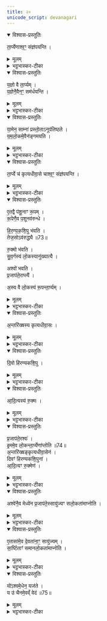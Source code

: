 ```yaml
---
title: २०
unicode_script: devanagari
---
```

<details open><summary>विश्वास-प्रस्तुतिः</summary>

ता॒र्प्येणाश्व॒ꣳ॒ संज्ञ॑पयन्ति ।   
</details>

<details><summary>मूलम्</summary>

ता॒र्प्येणाश्व॒ꣳ॒ संज्ञ॑पयन्ति ।   
</details>

<details><summary>भट्टभास्कर-टीका</summary>

1तार्प्येणेत्यादि ॥ तार्प्यं घृताक्तं कम्बळं तेन संज्ञपयन्ति मारयन्ति । 'ज्ञप मारणादौ' ।   
</details>

<details open><summary>विश्वास-प्रस्तुतिः</summary>

य॒ज्ञो वै ता॒र्प्यम् ।   
य॒ज्ञेनै॒वैन॒ꣳ॒ सम॑र्धयन्ति ।   
</details>

<details><summary>मूलम्</summary>

य॒ज्ञो वै ता॒र्प्यम् ।   
य॒ज्ञेनै॒वैन॒ꣳ॒ सम॑र्धयन्ति ।   
</details>

<details><summary>भट्टभास्कर-टीका</summary>

यज्ञो वा इति । प्रधानसाधनत्वात् ।   
</details>

<details open><summary>विश्वास-प्रस्तुतिः</summary>

या॒मेन॒ साम्ना॑ प्रस्तो॒ताऽनूप॑तिष्ठते ।   
य॒म॒लो॒कमे॒वैन॑ङ्गमयति ।   
</details>

<details><summary>मूलम्</summary>

या॒मेन॒ साम्ना॑ प्रस्तो॒ताऽनूप॑तिष्ठते ।   
य॒म॒लो॒कमे॒वैन॑ङ्गमयति ।   
</details>

<details><summary>भट्टभास्कर-टीका</summary>

यामेन यमसंबन्धिना पितृमेधप्रयोज्येन अनूपतिष्ठते । संज्ञप्यमानमश्वं पार्श्वत उपतिष्ठते ॥
</details>

<details open><summary>विश्वास-प्रस्तुतिः</summary>

ता॒र्प्ये च॑ कृत्यधीवा॒से चाश्व॒ꣳ॒ संज्ञ॑पयन्ति ।   
</details>

<details><summary>मूलम्</summary>

ता॒र्प्ये च॑ कृत्यधीवा॒से चाश्व॒ꣳ॒ संज्ञ॑पयन्ति ।   
</details>

<details><summary>भट्टभास्कर-टीका</summary>

2तार्प्ये चेत्यादि ॥ तार्प्यं प्रथमं संस्तीर्य, तत उपरि कत्त्यधीवासं कृत्त्यात्मकमधिवासं छादनपटमास्तीर्य, तत उपरि हिरण्यकशिपु हिरण्मयं कशिपु आस्तरणपटमास्तीर्य तत उपरि रुक्मं शतपलिकं स्वर्णशकलं निधाय, तत उपरि अश्वं संज्ञपयन्ति ॥
</details>

<details open><summary>विश्वास-प्रस्तुतिः</summary>

ए॒तद्वै प॑शू॒नाꣳ रू॒पम् ।  
रू॒पेणै॒व प॒शूनव॑रुन्धे ।   

हि॒र॒ण्य॒क॒शि॒पु भ॑वति ।   
तेज॒सोऽव॑रुद्ध्यै ॥73॥  

रु॒क्मो भ॑वति ।   
सु॒व॒र्गस्य॑ लो॒कस्यानु॑ख्यात्यै ।   

अश्वो॑ भवति ।  
प्र॒जाप॑ते॒राप्त्यै॑ ।   

अ॒स्य वै लो॒कस्य॑ रू॒पन्ता॒र्प्यम् ।   
</details>

<details><summary>मूलम्</summary>

ए॒तद्वै प॑शू॒नाꣳ रू॒पम् ।  
रू॒पेणै॒व प॒शूनव॑रुन्धे ।   

हि॒र॒ण्य॒क॒शि॒पु भ॑वति ।   
तेज॒सोऽव॑रुद्ध्यै ॥73॥  

रु॒क्मो भ॑वति ।   
सु॒व॒र्गस्य॑ लो॒कस्यानु॑ख्यात्यै ।   

अश्वो॑ भवति ।  
प्र॒जाप॑ते॒राप्त्यै॑ ।   

अ॒स्य वै लो॒कस्य॑ रू॒पन्ता॒र्प्यम् ।   
</details>

<details><summary>भट्टभास्कर-टीका</summary>

3अस्य लोकस्य रूपं तार्प्यं अधोभावात् ।   
</details>

<details open><summary>विश्वास-प्रस्तुतिः</summary>

अ॒न्तरि॑ख्षस्य कृत्यधीवा॒सः ।   
</details>

<details><summary>मूलम्</summary>

अ॒न्तरि॑ख्षस्य कृत्यधीवा॒सः ।   
</details>

<details><summary>भट्टभास्कर-टीका</summary>

कृत्यधीवासोऽन्तरिक्षस्य रूपं द्वितीयत्वात् ।   
</details>

<details open><summary>विश्वास-प्रस्तुतिः</summary>

दि॒वो हि॑रण्यकशि॒पु ।   
</details>

<details><summary>मूलम्</summary>

दि॒वो हि॑रण्यकशि॒पु ।   
</details>

<details><summary>भट्टभास्कर-टीका</summary>

दिवो रूपं हिरण्यकशिपु तृतीयत्वात् ।   
</details>

<details open><summary>विश्वास-प्रस्तुतिः</summary>

आ॒दि॒त्यस्य॑ रु॒क्मः ।   
</details>

<details><summary>मूलम्</summary>

आ॒दि॒त्यस्य॑ रु॒क्मः ।   
</details>

<details><summary>भट्टभास्कर-टीका</summary>

आदित्यस्य रूपं रुक्मः रोचनशीलत्वात् ।   
</details>

<details open><summary>विश्वास-प्रस्तुतिः</summary>

प्र॒जाप॑ते॒रश्वः॑ ।   
इ॒ममे॒व लो॒कन्ता॒र्प्येणा॑प्तोति ॥74॥  
अ॒न्तरि॑ख्षङ्कृत्यधीवा॒सेन॑ ।   
दिवꣳ॑ हिरण्यकशि॒पुना॑ ।   
आ॒दि॒त्यꣳ रु॒क्मेण॑ ।   
</details>

<details><summary>मूलम्</summary>

प्र॒जाप॑ते॒रश्वः॑ ।   
इ॒ममे॒व लो॒कन्ता॒र्प्येणा॑प्तोति ॥74॥  
अ॒न्तरि॑ख्षङ्कृत्यधीवा॒सेन॑ ।   
दिवꣳ॑ हिरण्यकशि॒पुना॑ ।   
आ॒दि॒त्यꣳ रु॒क्मेण॑ ।   
</details>

<details><summary>भट्टभास्कर-टीका</summary>

प्रजापतेः रूपमश्वः प्रजापत्यक्षिपरिणामत्वात् ।   
</details>

<details open><summary>विश्वास-प्रस्तुतिः</summary>

अश्वे॑नै॒व मेध्ये॑न प्र॒जाप॑ते॒स्सायु॑ज्यꣳ सलो॒कता॑माप्नोति ।   
</details>

<details><summary>मूलम्</summary>

अश्वे॑नै॒व मेध्ये॑न प्र॒जाप॑ते॒स्सायु॑ज्यꣳ सलो॒कता॑माप्नोति ।   
</details>

<details><summary>भट्टभास्कर-टीका</summary>

सायुज्यं सयुक्त्वं ऐक्यम् । सलोकतां समानलोकताम् ।   
</details>

<details open><summary>विश्वास-प्रस्तुतिः</summary>

ए॒तासा॑मे॒व दे॒वता॑ना॒ꣳ॒ सायु॑ज्यम् ।   
सा॒र्ष्टिताꣳ॑ समानलो॒कता॑माप्नोति ।  
</details>

<details><summary>मूलम्</summary>

ए॒तासा॑मे॒व दे॒वता॑ना॒ꣳ॒ सायु॑ज्यम् ।   
सा॒र्ष्टिताꣳ॑ समानलो॒कता॑माप्नोति ।  
</details>

<details><summary>भट्टभास्कर-टीका</summary>

एतासामेव देवतानां सायुज्यमैक्यम् । सार्ष्टितां समानवीर्यत्वं समानलोकतां चाप्नोति ।   
</details>

<details open><summary>विश्वास-प्रस्तुतिः</summary>

यो॑ऽश्वमे॒धेन॒ यज॑ते ।   
य उ॑ चैनमे॒वव्ँ वेद॑ ॥75॥  
</details>

<details><summary>मूलम्</summary>

यो॑ऽश्वमे॒धेन॒ यज॑ते ।   
य उ॑ चैनमे॒वव्ँ वेद॑ ॥75॥  
</details>

<details><summary>भट्टभास्कर-टीका</summary>

योऽश्वमेधेन यजते, यश्चैनं एवंमहिमानं वेदैव न यजते सोऽप्युक्तफलभागिति । ऋच्छ गतीन्द्रियप्रळयमूर्तिभावेषु, क्तिनि समानस्य सभावः, वर्णविकारश्छान्दसः ॥


इति तृतीये नवमं विंशोऽनुवाकः ॥  

</details>

